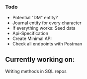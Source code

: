 

### Todo
* Potential "DM" entity?
* Journal entity for every character
* If everything works: Seed data
* Api-Specification
* Create Minimal API 
* Check all endpoints with Postman





## Currently working on:
Writing methods in SQL repos 





